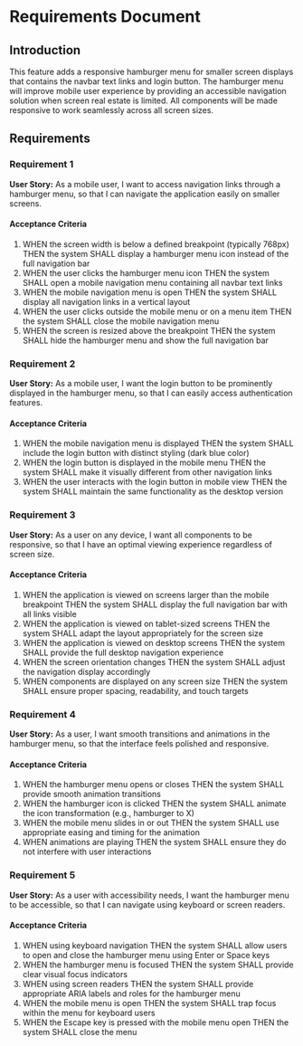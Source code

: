 # Requirements Document

## Introduction

This feature adds a responsive hamburger menu for smaller screen displays that contains the navbar text links and login button. The hamburger menu will improve mobile user experience by providing an accessible navigation solution when screen real estate is limited. All components will be made responsive to work seamlessly across all screen sizes.

## Requirements

### Requirement 1

**User Story:** As a mobile user, I want to access navigation links through a hamburger menu, so that I can navigate the application easily on smaller screens.

#### Acceptance Criteria

1. WHEN the screen width is below a defined breakpoint (typically 768px) THEN the system SHALL display a hamburger menu icon instead of the full navigation bar
2. WHEN the user clicks the hamburger menu icon THEN the system SHALL open a mobile navigation menu containing all navbar text links
3. WHEN the mobile navigation menu is open THEN the system SHALL display all navigation links in a vertical layout
4. WHEN the user clicks outside the mobile menu or on a menu item THEN the system SHALL close the mobile navigation menu
5. WHEN the screen is resized above the breakpoint THEN the system SHALL hide the hamburger menu and show the full navigation bar

### Requirement 2

**User Story:** As a mobile user, I want the login button to be prominently displayed in the hamburger menu, so that I can easily access authentication features.

#### Acceptance Criteria

1. WHEN the mobile navigation menu is displayed THEN the system SHALL include the login button with distinct styling (dark blue color)
2. WHEN the login button is displayed in the mobile menu THEN the system SHALL make it visually different from other navigation links
3. WHEN the user interacts with the login button in mobile view THEN the system SHALL maintain the same functionality as the desktop version

### Requirement 3

**User Story:** As a user on any device, I want all components to be responsive, so that I have an optimal viewing experience regardless of screen size.

#### Acceptance Criteria

1. WHEN the application is viewed on screens larger than the mobile breakpoint THEN the system SHALL display the full navigation bar with all links visible
2. WHEN the application is viewed on tablet-sized screens THEN the system SHALL adapt the layout appropriately for the screen size
3. WHEN the application is viewed on desktop screens THEN the system SHALL provide the full desktop navigation experience
4. WHEN the screen orientation changes THEN the system SHALL adjust the navigation display accordingly
5. WHEN components are displayed on any screen size THEN the system SHALL ensure proper spacing, readability, and touch targets

### Requirement 4

**User Story:** As a user, I want smooth transitions and animations in the hamburger menu, so that the interface feels polished and responsive.

#### Acceptance Criteria

1. WHEN the hamburger menu opens or closes THEN the system SHALL provide smooth animation transitions
2. WHEN the hamburger icon is clicked THEN the system SHALL animate the icon transformation (e.g., hamburger to X)
3. WHEN the mobile menu slides in or out THEN the system SHALL use appropriate easing and timing for the animation
4. WHEN animations are playing THEN the system SHALL ensure they do not interfere with user interactions

### Requirement 5

**User Story:** As a user with accessibility needs, I want the hamburger menu to be accessible, so that I can navigate using keyboard or screen readers.

#### Acceptance Criteria

1. WHEN using keyboard navigation THEN the system SHALL allow users to open and close the hamburger menu using Enter or Space keys
2. WHEN the hamburger menu is focused THEN the system SHALL provide clear visual focus indicators
3. WHEN using screen readers THEN the system SHALL provide appropriate ARIA labels and roles for the hamburger menu
4. WHEN the mobile menu is open THEN the system SHALL trap focus within the menu for keyboard users
5. WHEN the Escape key is pressed with the mobile menu open THEN the system SHALL close the menu